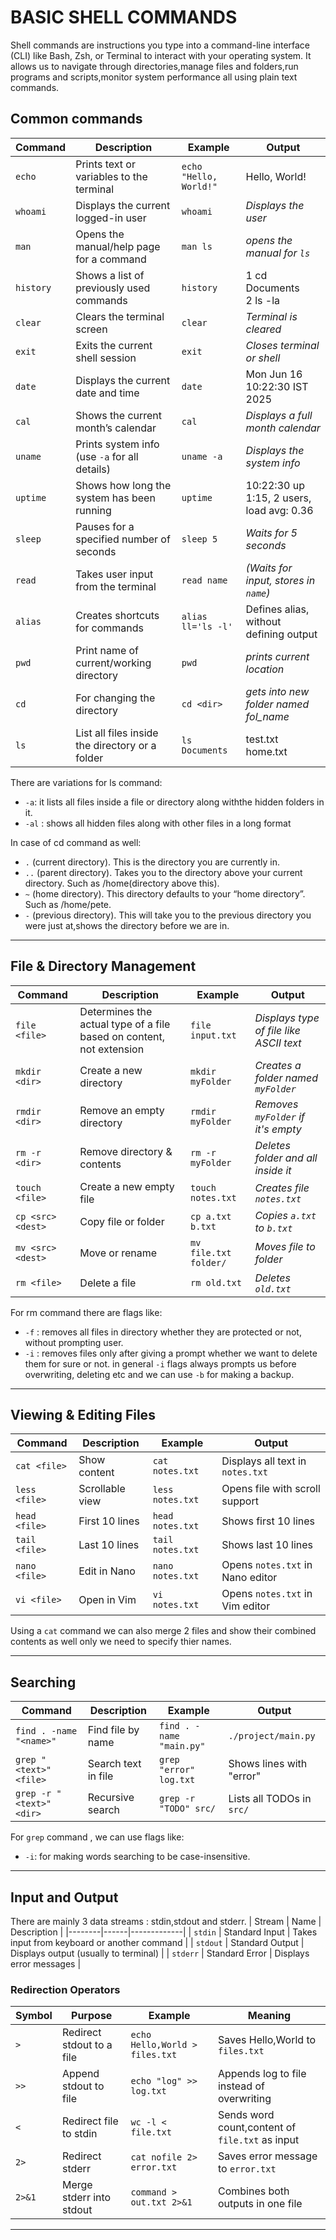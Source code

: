 # BASIC SHELL COMMANDS
Shell commands are instructions you type into a command-line interface (CLI) like Bash, Zsh, or Terminal to interact with your operating system. It allows us to navigate through directories,manage files and folders,run programs and scripts,monitor system performance all using plain text commands.

## Common commands
| Command | Description | Example | Output |
|---------|-------------|---------|--------|
| `echo` | Prints text or variables to the terminal | `echo "Hello, World!"` | Hello, World! |
| `whoami` | Displays the current logged-in user | `whoami` | *Displays the user* |
| `man` | Opens the manual/help page for a command | `man ls` | *opens the manual for `ls`* |
| `history` | Shows a list of previously used commands | `history` | 1  cd Documents <br> 2  ls -la |
| `clear` | Clears the terminal screen | `clear` | *Terminal is cleared* |
| `exit` | Exits the current shell session | `exit` | *Closes terminal or shell* |
| `date` | Displays the current date and time | `date` | Mon Jun 16 10:22:30 IST 2025 |
| `cal` | Shows the current month’s calendar | `cal` | *Displays a full month calendar* |
| `uname` | Prints system info (use `-a` for all details) | `uname -a` | *Displays the system info* |
| `uptime` | Shows how long the system has been running | `uptime` | 10:22:30 up 1:15, 2 users, load avg: 0.36 |
| `sleep` | Pauses for a specified number of seconds | `sleep 5` | *Waits for 5 seconds* |
| `read` | Takes user input from the terminal | `read name` | *(Waits for input, stores in `name`)* |
| `alias` | Creates shortcuts for commands | `alias ll='ls -l'` | Defines alias, without defining output |
| `pwd` | Print name of current/working directory | `pwd` | *prints current location* |
| `cd` | For changing the directory | `cd <dir>` | *gets into new folder named fol_name* |
| `ls` | List all files inside the directory or a folder | `ls Documents` | test.txt <br> home.txt |

There are variations for ls command:
* `-a`: it lists all files inside a file or directory along withthe hidden folders in it.
* `-al` : shows all hidden files along with other files in a long format

In case of cd command as well:
* `.` (current directory). This is the directory you are currently in.
* `..` (parent directory). Takes you to the directory above your current directory. Such as /home(directory above this).
* `~` (home directory). This directory defaults to your “home directory”. Such as /home/pete.
* `-` (previous directory). This will take you to the previous directory you were just at,shows the directory before we are in.
---
##  File & Directory Management

| Command | Description | Example | Output |
|---------|-------------|---------|--------|
| `file <file>` |  Determines the actual type of a file based on content, not extension | `file input.txt`| *Displays type of file like ASCII text* |
| `mkdir <dir>` | Create a new directory | `mkdir myFolder` | *Creates a folder named `myFolder`* |
| `rmdir <dir>` | Remove an empty directory | `rmdir myFolder` | *Removes `myFolder` if it's empty* |
| `rm -r <dir>` | Remove directory & contents | `rm -r myFolder` | *Deletes folder and all inside it* |
| `touch <file>` | Create a new empty file | `touch notes.txt` | *Creates file `notes.txt`* |
| `cp <src> <dest>` | Copy file or folder | `cp a.txt b.txt` | *Copies `a.txt` to `b.txt`* |
| `mv <src> <dest>` | Move or rename | `mv file.txt folder/` | *Moves file to folder* |
| `rm <file>` | Delete a file | `rm old.txt` | *Deletes `old.txt`* |

For rm command there are flags like:
* `-f` : removes all files in directory whether they are protected or not, without prompting user.
* `-i` : removes files only after giving a prompt whether we want to delete them for sure or not.
in general `-i` flags always prompts us before overwriting, deleting etc and we can use `-b` for making a backup.
---

##  Viewing & Editing Files

| Command | Description | Example | Output |
|---------|-------------|---------|--------|
| `cat <file>` | Show content | `cat notes.txt` | Displays all text in `notes.txt` |
| `less <file>` | Scrollable view | `less notes.txt` | Opens file with scroll support |
| `head <file>` | First 10 lines | `head notes.txt` | Shows first 10 lines |
| `tail <file>` | Last 10 lines | `tail notes.txt` | Shows last 10 lines |
| `nano <file>` | Edit in Nano | `nano notes.txt` | Opens `notes.txt` in Nano editor |
| `vi <file>` | Open in Vim | `vi notes.txt` | Opens `notes.txt` in Vim editor |

 Using a `cat` command we can also merge 2 files and show their combined contents as well only we need to specify thier names.

---

##  Searching

| Command | Description | Example | Output |
|---------|-------------|---------|--------|
| `find . -name "<name>"` | Find file by name | `find . -name "main.py"` | `./project/main.py` |
| `grep "<text>" <file>` | Search text in file | `grep "error" log.txt` | Shows lines with "error" |
| `grep -r "<text>" <dir>` | Recursive search | `grep -r "TODO" src/` | Lists all TODOs in `src/` |

For `grep` command , we can use flags like:
* `-i`: for making words searching to be case-insensitive.
---

## Input and Output
There are mainly 3 data streams : stdin,stdout and stderr.
| Stream | Name | Description | 
|--------|------|-------------|
| `stdin` | Standard Input | Takes input from keyboard or another command | 
| `stdout` | Standard Output | Displays output (usually to terminal) | 
| `stderr` | Standard Error | Displays error messages |



###  Redirection Operators

| Symbol | Purpose | Example | Meaning |
|--------|---------|---------|---------|
| `>` | Redirect stdout to a file | `echo Hello,World > files.txt` | Saves Hello,World  to `files.txt` |
| `>>` | Append stdout to file | `echo "log" >> log.txt` | Appends log to file instead of overwriting |
| `<` | Redirect file to stdin | `wc -l < file.txt` | Sends word count,content of `file.txt` as input |
| `2>` | Redirect stderr | `cat nofile 2> error.txt` | Saves error message to `error.txt` |
| `2>&1` | Merge stderr into stdout | `command > out.txt 2>&1` | Combines both outputs in one file |
---
